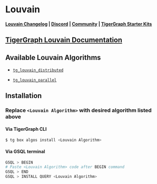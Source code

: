 
# Louvain

#### [Louvain Changelog](https://github.com/karimsaraipour/gsql-graph-algorithms/blob/master/algorithms/Community/louvain/CHANGELOG.md) | [Discord](https://discord.gg/vFbmPyvJJN) | [Community](https://community.tigergraph.com) | [TigerGraph Starter Kits](https://github.com/zrougamed/TigerGraph-Starter-Kits-Parser)

## [TigerGraph Louvain Documentation](https://docs.tigergraph.com/tigergraph-platform-overview/graph-algorithm-library#louvain-method-with-parallelism-and-refinement)

## Available Louvain Algorithms 

* [`tg_louvain_distributed`](https://github.com/karimsaraipour/gsql-graph-algorithms/blob/master/algorithms/Community/louvain/tg_louvain_distributed.gsql)

* [`tg_louvain_parallel`](https://github.com/karimsaraipour/gsql-graph-algorithms/blob/master/algorithms/Community/louvain/tg_louvain_parallel.gsql)

## Installation 

### Replace `<Louvain Algorithm>` with desired algorithm listed above 

#### Via TigerGraph CLI

```bash
$ tg box algos install <Louvain Algorithm>
```

#### Via GSQL terminal

```bash
GSQL > BEGIN
# Paste <Louvain Algorithm> code after BEGIN command
GSQL > END 
GSQL > INSTALL QUERY <Louvain Algorithm>
```